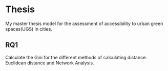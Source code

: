 # Thesis
My master thesis model for the assessment of accessibility to urban green spaces(UGS) in cities. 

## RQ1 
Calculate the Gini for the different methods of calculating distance: Euclidean distance and Network Analysis.
